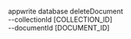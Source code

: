 appwrite database deleteDocument \
        --collectionId [COLLECTION_ID] \
        --documentId [DOCUMENT_ID]
